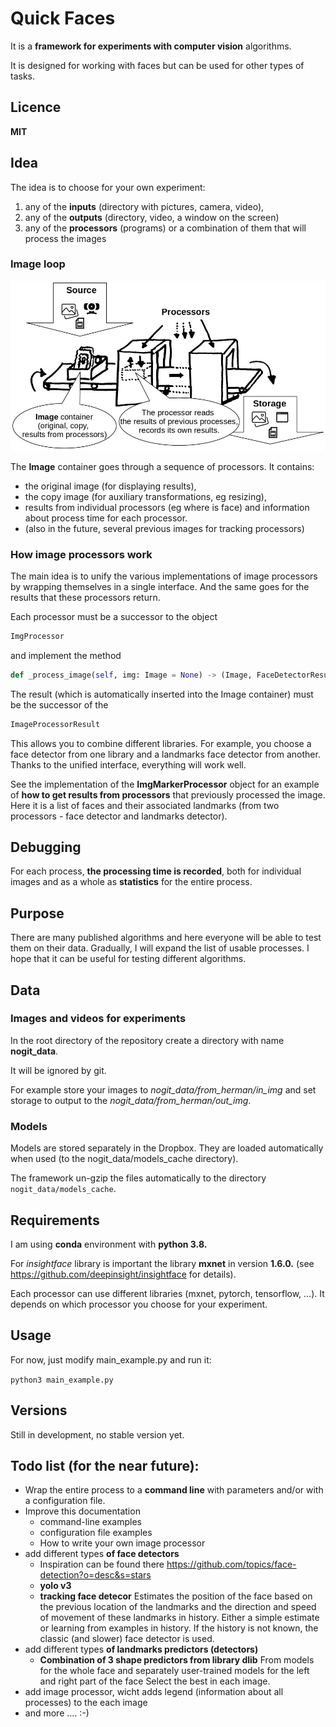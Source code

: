 # **Quick Faces**

It is a **framework for experiments with computer vision** algorithms.

It is designed for working with faces but can be used for other types of tasks.

## Licence
**MIT**
## Idea
The idea is to choose for your own experiment:
1) any of the **inputs** (directory with pictures, camera, video),
2) any of the **outputs** (directory, video, a window on the screen)
3) any of the **processors** (programs) or a combination of them that will process the images

### Image loop
<img src="doc/process.jpg"></img>

The **Image** container goes through a sequence of processors. It contains: 
* the original image (for displaying results), 
* the copy image (for auxiliary transformations, eg resizing), 
* results from individual processors (eg where is face) and information about process time for each processor.
* (also in the future, several previous images for tracking processors)

### How image processors work
The main idea is to unify the various implementations of image processors by wrapping themselves in a single interface. 
And the same goes for the results that these processors return.

Each processor must be a successor to the object
```python
ImgProcessor
```
and implement the method
```python
def _process_image(self, img: Image = None) -> (Image, FaceDetectorResult):
```
The result (which is automatically inserted into the Image container) must be the successor of the
```python
ImageProcessorResult
```

This allows you to combine different libraries. For example, you choose a face detector from one library and 
a landmarks face detector from another. 
Thanks to the unified interface, everything will work well.

See the implementation of the **ImgMarkerProcessor** object for an example of **how to get results from processors** 
that previously processed the image. Here it is a list of faces and their associated landmarks 
(from two processors - face detector and landmarks detector).

## Debugging

For each process, **the processing time is recorded**, both for individual images and as a whole as **statistics** for the entire process.

## Purpose
There are many published algorithms and here everyone will be able to test them on their data.
Gradually, I will expand the list of usable processes.
I hope that it can be useful for testing different algorithms.

## Data

### Images and videos for experiments
In the root directory of the repository create a directory with name **nogit_data**.

It will be ignored by git.

For example store your images to _nogit_data/from_herman/in_img_ and set storage to output to the _nogit_data/from_herman/out_img_.  

### Models

Models are stored separately in the Dropbox. They are loaded automatically when used (to the nogit_data/models_cache directory).

The framework un-gzip the files automatically to the directory `nogit_data/models_cache`.

## Requirements

I am using **conda** environment with **python 3.8.**

For _insightface_ library is important the library **mxnet** in version **1.6.0.** 
(see https://github.com/deepinsight/insightface for details).

Each processor can use different libraries (mxnet, pytorch, tensorflow, ...). It depends on which processor you choose for your experiment.

## Usage
For now, just modify main_example.py and run it:

`python3 main_example.py`

## Versions
Still in development, no stable version yet.

## Todo list (for the near future):
- Wrap the entire process to a **command line** with parameters and/or with a configuration file.
- Improve this documentation
    - command-line examples
    - configuration file examples
    - How to write your own image processor
- add different types **of face detectors**
    - Inspiration can be found there https://github.com/topics/face-detection?o=desc&s=stars
    - **yolo v3**
    - **tracking face detecor** 
    Estimates the position of the face based on the previous location of the landmarks and the direction and speed of movement of these landmarks in history. Either a simple estimate or learning from examples in history. If the history is not known, the classic (and slower) face detector is used.
- add different types **of landmarks predictors (detectors)**
    - **Combination of 3 shape predictors from library dlib** 
    From models for the whole face and separately user-trained models for the left and right part of the face Select the best in each image.
- add image processor, wicht adds legend (information about all processes) to the each image
- and more .... :-)    
    